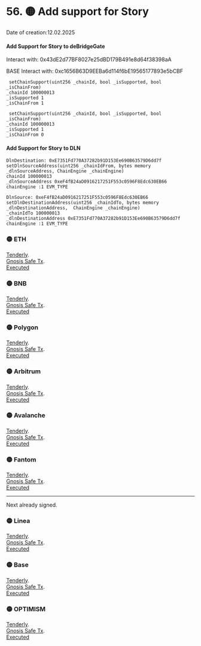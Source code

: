 # 56. 🟡  Add support for Story
Date of creation:12.02.2025

#### Add Support for Story to deBridgeGate
Interact with: 0x43dE2d77BF8027e25dBD179B491e8d64f38398aA

BASE Interact with: 0xc1656B63D9EEBa6d114f6bE19565177893e5bCBF

```
 setChainSupport(uint256 _chainId, bool _isSupported, bool _isChainFrom) 
_chainId 100000013 
_isSupported 1
_isChainFrom 1
```
```
 setChainSupport(uint256 _chainId, bool _isSupported, bool _isChainFrom) 
_chainId 100000013
_isSupported 1
_isChainFrom 0
```



####  Add Support for Story to DLN

```
DlnDestination: 0xE7351Fd770A37282b91D153Ee690B63579D6dd7f
setDlnSourceAddress(uint256 _chainIdFrom, bytes memory _dlnSourceAddress, ChainEngine _chainEngine)
chainId 100000013
_dlnSourceAddress 0xeF4fB24aD0916217251F553c0596F8Edc630EB66
chainEngine :1 EVM_TYPE
```

```
DlnSource: 0xeF4fB24aD0916217251F553c0596F8Edc630EB66
setDlnDestinationAddress(uint256 _chainIdTo, bytes memory _dlnDestinationAddress,  ChainEngine _chainEngine)
_chainIdTo 100000013
_dlnDestinationAddress 0xE7351Fd770A37282b91D153Ee690B63579D6dd7f
chainEngine :1 EVM_TYPE
```




### 🟡 ETH 
[Tenderly](https://dashboard.tenderly.co/public/safe/safe-apps/simulator/faa5ae45-73cc-4ada-954e-de6cdbdb72ae).   
[Gnosis Safe Tx](https://app.safe.global/transactions/tx?id=multisig_0x6bec1faF33183e1Bc316984202eCc09d46AC92D5_0xdfe5787059b076c64bd460159ffb9a70b49fb0d011995c00792ae6e3fe6f7f7b&safe=eth:0x6bec1faF33183e1Bc316984202eCc09d46AC92D5).   
[Executed]()

### 🟡 BNB
[Tenderly](https://dashboard.tenderly.co/public/safe/safe-apps/simulator/42123cea-9712-41b5-a97b-fbbf93eff7a4).   
[Gnosis Safe Tx](https://app.safe.global/transactions/tx?id=multisig_0xA52842cD43fA8c4B6660E443194769531d45b265_0x97ad8b82549772eb55be218bf4bfd1abf3fec34c585e94249381954d2f3fee76&safe=bnb:0xA52842cD43fA8c4B6660E443194769531d45b265).   
[Executed]()

### 🟡 Polygon
[Tenderly](https://dashboard.tenderly.co/public/safe/safe-apps/simulator/aba77870-5f1f-4582-9ffa-867c2b8befac).   
[Gnosis Safe Tx](https://app.safe.global/transactions/tx?id=multisig_0xA52842cD43fA8c4B6660E443194769531d45b265_0xbd15226e368ca64ff6eb78bb6f6c67c1be734c56a77dbcd7cf1e396487024f61&safe=matic:0xA52842cD43fA8c4B6660E443194769531d45b265).   
[Executed]()

### 🟡 Arbitrum
[Tenderly](https://dashboard.tenderly.co/public/safe/safe-apps/simulator/f8fb173c-bb10-4ecc-9e00-822e9a4a30fa).   
[Gnosis Safe Tx](https://app.safe.global/transactions/tx?id=multisig_0xA52842cD43fA8c4B6660E443194769531d45b265_0xc9ec9a3957d695712402feb532feb7d7b2b43b87a23532f18ecc7ff1b5c20c24&safe=arb1:0xA52842cD43fA8c4B6660E443194769531d45b265).   
[Executed]()

### 🟡 Avalanche
[Tenderly](https://dashboard.tenderly.co/public/safe/safe-apps/simulator/6dcab495-7f39-4796-8a00-ba1c887aff2d).   
[Gnosis Safe Tx](https://app.safe.global/transactions/tx?id=multisig_0x8AC842e8f3be6BF67ccfdC87CE3F98D635008Ef0_0x90a48f7ba3d26b84aefdfc0e296c511d67269ed0dfcc777e30e417829c26b02f&safe=avax:0x8AC842e8f3be6BF67ccfdC87CE3F98D635008Ef0).   
[Executed]()

### 🟡 Fantom
[Tenderly](https://dashboard.tenderly.co/FantomSafe/safe/simulator/8873c806-af8f-442f-bf6b-81ded1cefb21).   
[Gnosis Safe Tx](https://safe.fantom.network/transactions/tx?id=multisig_0xA52842cD43fA8c4B6660E443194769531d45b265_0x19a4d4b953483ed8155b2625d48f60c24b59f32be8b24adb1d233f6264ccd8c0&safe=ftm:0xA52842cD43fA8c4B6660E443194769531d45b265).   
[Executed]()

------------------------------
Next already signed.   

### 🟡 Linea
[Tenderly](https://dashboard.tenderly.co/public/safe/safe-apps/simulator/5173c70f-8def-419d-a8c5-bc6a096b049a).   
[Gnosis Safe Tx](https://app.safe.global/transactions/tx?id=multisig_0xA52842cD43fA8c4B6660E443194769531d45b265_0x8b1669fb8a902fe71b9cd6363d427b1e33608c101f1c3784c3e5a52182e39cb5&safe=linea:0xA52842cD43fA8c4B6660E443194769531d45b265).   
[Executed]()

### 🟡 Base
[Tenderly](https://dashboard.tenderly.co/public/safe/safe-apps/simulator/035434c7-88cf-4611-bbd9-57e4c2a62aeb).   
[Gnosis Safe Tx](https://app.safe.global/transactions/tx?id=multisig_0xF0A9d50F912D64D1105b276526e21881bF48A29e_0x423424a4f29bd60ce02674f538910e2bbe9ac0e94cc830e92532e4df6fbd4a05&safe=base:0xF0A9d50F912D64D1105b276526e21881bF48A29e).   
[Executed]()

### 🟡 OPTIMISM
[Tenderly](https://dashboard.tenderly.co/public/safe/safe-apps/simulator/82486d88-03a6-41b6-b745-ade8874737cd).   
[Gnosis Safe Tx](https://app.safe.global/transactions/tx?id=multisig_0xA52842cD43fA8c4B6660E443194769531d45b265_0x979e8e0cdda27b5f524a5aa4c9c9504bde134baf6cc3ec6342c65deed8e447ff&safe=oeth:0xA52842cD43fA8c4B6660E443194769531d45b265).   
[Executed]()
